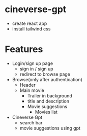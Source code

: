 # cineverse-gpt

- create react app
- install tailwind css




# Features 
- Login/sign up page
    - sign in / sign up
    - redirect to browse page
- Browse(only after authentication)
    - Header
    - Main movie
        - Trailer in background
        - title and description
        - Movie suggestions
            - Movies list
- Cineverse Gpt
    - search bar
    - movie suggestions using gpt             
